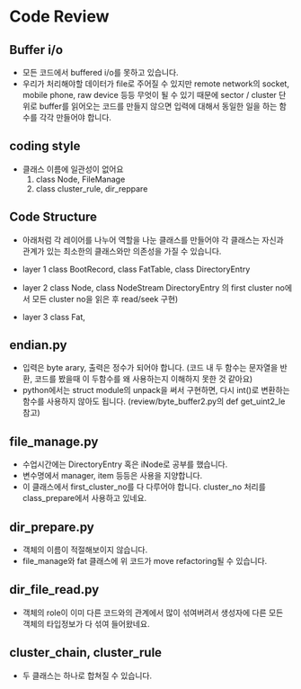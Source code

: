 # Code Review

## Buffer i/o
 - 모든 코드에서 buffered i/o를 못하고 있습니다.
 - 우리가 처리해야할 데이터가 file로 주어질 수 있지만
   remote network의 socket, mobile phone, raw device 등등 무엇이 될 수 있기 때문에
   sector / cluster 단위로 buffer를 읽어오는 코드를 만들지 않으면 입력에 대해서
   동일한 일을 하는 함수를 각각 만들어야 합니다.

## coding style
 - 클래스 이름에 일관성이 없어요
   1. class Node, FileManage
   2. class cluster_rule, dir_reppare

## Code Structure
 - 아래처럼 각 레이어를 나누어 역할을 나눈 클래스를 만들어야
   각 클래스는 자신과 관계가 있는 최소한의 클래스와만 의존성을 가질 수 있습니다.

 - layer 1
   class BootRecord, class FatTable, class DirectoryEntry

 - layer 2
   class Node, 
   class NodeStream 
         DirectoryEntry 의 first cluster no에서 모든 cluster no을 읽은 후 read/seek 구현)

 - layer 3
   class Fat, 

## endian.py
 - 입력은 byte arary, 출력은 정수가 되어야 합니다. 
   (코드 내 두 함수는 문자열을 반환, 코드를 봤을때 이 두함수를 왜 사용하는지 이해하지 못한 것 같아요)
 - python에서는 struct module의 unpack을 써서 구현하면, 다시 int()로 변환하는 함수를 사용하지 않아도 됩니다.
   (review/byte_buffer2.py의 def get_uint2_le 참고)

## file_manage.py
 - 수업시간에는 DirectoryEntry 혹은 iNode로 공부를 했습니다.
 - 변수명에서 manager, item 등등은 사용을 지양합니다.
 - 이 클래스에서 first_cluster_no를 다 다루어야 합니다.
   cluster_no 처리를 class_prepare에서 사용하고 있네요.


## dir_prepare.py
 - 객체의 이름이 적절해보이지 않습니다.
 - file_manage와 fat 클래스에 위 코드가 move refactoring될 수 있습니다.

## dir_file_read.py
 - 객체의 role이 이미 다른 코드와의 관계에서 많이 섞여버려서
   생성자에 다른 모든 객체의 타입정보가 다 섞여 들어왔네요.

## cluster_chain, cluster_rule
 - 두 클래스는 하나로 합쳐질 수 있습니다.
 